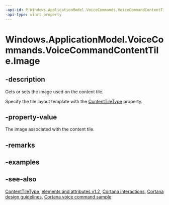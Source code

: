 ```yaml
---
-api-id: P:Windows.ApplicationModel.VoiceCommands.VoiceCommandContentTile.Image
-api-type: winrt property
---
```


<!-- Property syntax
public Windows.Storage.IStorageFile Image { get;  set; }
-->

# Windows.ApplicationModel.VoiceCommands.VoiceCommandContentTile.Image

## -description
Gets or sets the image used on the content tile.

Specify the tile layout template with the [ContentTileType](voicecommandcontenttile_contenttiletype.md) property.

## -property-value
The image associated with the content tile.

## -remarks

## -examples

## -see-also
[ContentTileType](voicecommandcontenttile_contenttiletype.md), [ elements and attributes v1.2](/uwp/schemas/voicecommands/voice-command-elements-and-attributes-1-2), [Cortana interactions](/windows/apps/design/input/cortana-interactions), [Cortana design guidelines](/windows/apps/design/input/cortana-design-guidelines), [Cortana voice command sample](https://github.com/Microsoft/Windows-universal-samples/tree/master/Samples/CortanaVoiceCommand)
